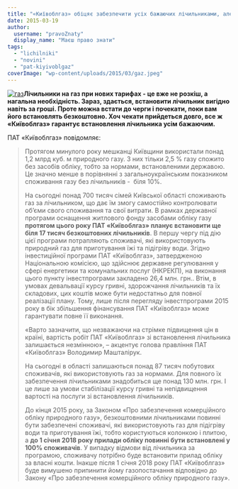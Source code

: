 ```yaml
---
title: "«Київоблгаз» обіцяє забезпечити усіх бажаючих лічильниками, але аж до 2018 року"
date: 2015-03-19
author: 
  username: "pravoZnaty"
  display_name: "Маєш право знати"
tags: 
  - "lichilniki"
  - "novini"
  - "pat-kiyivoblgaz"
coverImage: "wp-content/uploads/2015/03/gaz.jpeg"
---
```


[![газ](https://mpz.brovary.org/wp-content/uploads/2015/03/gaz.jpeg)](https://mpz.brovary.org/wp-content/uploads/2015/03/gaz.jpeg)**Лічильники на газ при нових тарифах - це вже не розкіш, а нагальна необхідність. Зараз, здається, встановити лічильник вигідно навіть за гроші. Проте можна встати до черги і почекати, поки вам його встановлять безкоштовно. Хоч чекати прийдеться довго, все ж «Київоблгаз» гарантує встановлення лічильника усім бажаючим.**

ПАТ «Київоблгаз» повідомляє:

> Протягом минулого року мешканці Київщини використали понад 1,2 млрд куб. м природного газу. З них тільки 2,5 % газу спожито без засобів обліку, тобто за нормами, встановленими державою. Це значно менше в порівнянні з загальноукраїнським показником споживання газу без лічильників -  біля 10%.
> 
> На сьогодні понад 700 тисяч сімей Київської області споживають газ за лічильником, що дає їм змогу самостійно контролювати об’єми свого споживання та свої витрати. В рамках державної програми оснащення житлового фонду засобами обліку газу **протягом цього року ПАТ «Київоблгаз» планує встановити ще біля 17 тисяч безкоштовних лічильників**. В першу чергу під дію цієї програми потрапляють споживачі, які використовують природний газ для приготування їжі та підігріву води. Згідно інвестиційної програми ПАТ «Київоблгаз», затвердженою Національною комісією, що здійснює державне регулювання у сфері енергетики та комунальних послуг (НКРЕКП), на виконання цього пункту інвестпрограми закладено 26,4 млн. грн.. Втім, в умовах девальвації курсу гривні, здорожчання лічильників та їх складових, цих коштів може бути недостатньо для повної реалізації плану. Тому, лише після перегляду інвестпрограми 2015 року в бік збільшення фінансування ПАТ «Київоблгаз» може гарантувати повне її виконання.
> 
> «Варто зазначити, що незважаючи на стрімке підвищення цін в країні, вартість робіт ПАТ «Київоблгаз» зі встановлення лічильника залишається незмінною», – акцентує голова правління ПАТ «Київоблгаз» Володимир Машталірук.
> 
> На сьогодні в області залишаються понад 87 тисяч побутових споживачів, які використовують газ за нормами. Для повного їх забезпечення лічильниками знадобиться ще понад 130 млн. грн. І це лише за умови стабілізації курсу гривні та непідвищення вартості на послуги зі встановлення лічильників.
> 
> До кінця 2015 року, за Законом «Про забезпечення комерційного обліку природного газу», безкоштовними лічильниками повинні бути забезпечені споживачі, які використовують газ для підігріву води та приготування їжі, тобто користуються колонкою і плитою, а **до 1 січня 2018 року прилади обліку повинні бути встановлені у 100% споживачів**. У випадку відмови від лічильника за програмою, споживачу потрібно буде встановити прилад обліку за власні кошти. Інакше після 1 січня 2018 року ПАТ «Київоблгаз» буде вимушено припинити йому газопостачання відповідно до Закону «Про забезпечення комерційного обліку природного газу».
